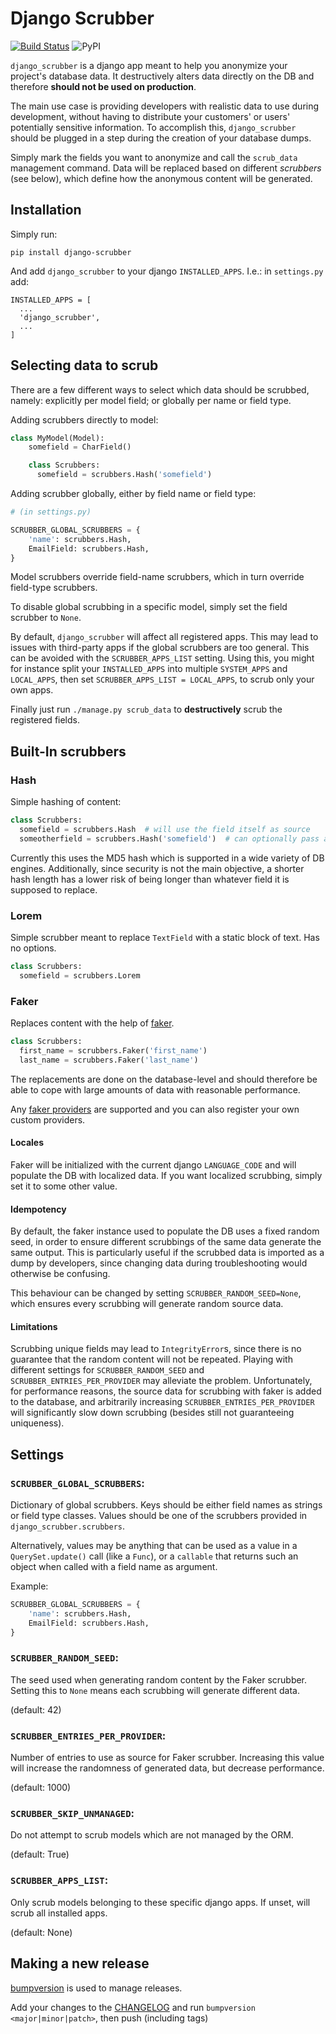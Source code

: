 # Django Scrubber

[![Build Status](https://travis-ci.org/RegioHelden/django-scrubber.svg?branch=master)](https://travis-ci.org/RegioHelden/django-scrubber)
![PyPI](https://img.shields.io/pypi/v/django-scrubber.svg)

`django_scrubber` is a django app meant to help you anonymize your project's database data. It destructively alters data directly on the DB and therefore **should not be used on production**.

The main use case is providing developers with realistic data to use during development, without having to distribute your customers' or users' potentially sensitive information.
To accomplish this, `django_scrubber` should be plugged in a step during the creation of your database dumps.

Simply mark the fields you want to anonymize and call the `scrub_data` management command. Data will be replaced based on different *scrubbers* (see below), which define how the anonymous content will be generated.

## Installation

Simply run:
```
pip install django-scrubber
```

And add `django_scrubber` to your django `INSTALLED_APPS`. I.e.: in `settings.py` add:
```
INSTALLED_APPS = [
  ...
  'django_scrubber',
  ...
]
```

## Selecting data to scrub

There are a few different ways to select which data should be scrubbed, namely: explicitly per model field; or globally per name or field type.

Adding scrubbers directly to model:
```python
class MyModel(Model):
    somefield = CharField()

    class Scrubbers:
      somefield = scrubbers.Hash('somefield')
```

Adding scrubber globally, either by field name or field type:

```python
# (in settings.py)

SCRUBBER_GLOBAL_SCRUBBERS = {
    'name': scrubbers.Hash,
    EmailField: scrubbers.Hash,
}
```

Model scrubbers override field-name scrubbers, which in turn override field-type scrubbers.

To disable global scrubbing in a specific model, simply set the field scrubber to `None`.

By default, `django_scrubber` will affect all registered apps. This may lead to issues with third-party apps if the global scrubbers are too general. This can be avoided with the `SCRUBBER_APPS_LIST` setting. Using this, you might for instance split your `INSTALLED_APPS` into multiple `SYSTEM_APPS` and `LOCAL_APPS`, then set `SCRUBBER_APPS_LIST = LOCAL_APPS`, to scrub only your own apps.

Finally just run `./manage.py scrub_data` to **destructively** scrub the registered fields.

## Built-In scrubbers

### Hash

Simple hashing of content:
```python
class Scrubbers:
  somefield = scrubbers.Hash  # will use the field itself as source
  someotherfield = scrubbers.Hash('somefield')  # can optionally pass a different field name as hashing source
```

Currently this uses the MD5 hash which is supported in a wide variety of DB engines. Additionally, since security is not the main objective, a shorter hash length has a lower risk of being longer than whatever field it is supposed to replace.

### Lorem

Simple scrubber meant to replace `TextField` with a static block of text. Has no options.
```python
class Scrubbers:
  somefield = scrubbers.Lorem
```

### Faker

Replaces content with the help of [faker](https://pypi.python.org/pypi/Faker).

```python
class Scrubbers:
  first_name = scrubbers.Faker('first_name')
  last_name = scrubbers.Faker('last_name')
```

The replacements are done on the database-level and should therefore be able to cope with large amounts of data with reasonable performance.

Any [faker providers](https://faker.readthedocs.io/en/latest/providers.html) are supported and you can also register your own custom providers.

#### Locales

Faker will be initialized with the current django `LANGUAGE_CODE` and will populate the DB with localized data. If you want localized scrubbing, simply set it to some other value.

#### Idempotency

By default, the faker instance used to populate the DB uses a fixed random seed, in order to ensure different scrubbings of the same data generate the same output. This is particularly useful if the scrubbed data is imported as a dump by developers, since changing data during troubleshooting would otherwise be confusing.

This behaviour can be changed by setting `SCRUBBER_RANDOM_SEED=None`, which ensures every scrubbing will generate random source data.

#### Limitations

Scrubbing unique fields may lead to `IntegrityError`s, since there is no guarantee that the random content will not be repeated. Playing with different settings for `SCRUBBER_RANDOM_SEED` and `SCRUBBER_ENTRIES_PER_PROVIDER` may alleviate the problem.
Unfortunately, for performance reasons, the source data for scrubbing with faker is added to the database, and arbitrarily increasing `SCRUBBER_ENTRIES_PER_PROVIDER` will significantly slow down scrubbing (besides still not guaranteeing uniqueness).

## Settings

### `SCRUBBER_GLOBAL_SCRUBBERS`:
Dictionary of global scrubbers. Keys should be either field names as strings or field type classes. Values should be one of the scrubbers provided in `django_scrubber.scrubbers`. 

Alternatively, values may be anything that can be used as a value in a `QuerySet.update()` call (like a `Func`), or a `callable` that returns such an object when called with a field name as argument.

Example:
```python
SCRUBBER_GLOBAL_SCRUBBERS = {
    'name': scrubbers.Hash,
    EmailField: scrubbers.Hash,
}
```

### `SCRUBBER_RANDOM_SEED`:
The seed used when generating random content by the Faker scrubber. Setting this to `None` means each scrubbing will generate different data.

(default: 42)

### `SCRUBBER_ENTRIES_PER_PROVIDER`:
Number of entries to use as source for Faker scrubber. Increasing this value will increase the randomness of generated data, but decrease performance. 

(default: 1000)

### `SCRUBBER_SKIP_UNMANAGED`:
Do not attempt to scrub models which are not managed by the ORM.

(default: True)

### `SCRUBBER_APPS_LIST`:
Only scrub models belonging to these specific django apps. If unset, will scrub all installed apps.

(default: None)

## Making a new release

[bumpversion](https://github.com/peritus/bumpversion) is used to manage releases.

Add your changes to the [CHANGELOG](./CHANGELOG.md) and run `bumpversion <major|minor|patch>`, then push (including tags)
